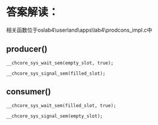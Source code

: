 # 答案解读：
相关函数位于oslab4\userland\apps\lab4\prodcons_impl.c中
## producer()
```
__chcore_sys_wait_sem(empty_slot, true);
```
```
__chcore_sys_signal_sem(filled_slot);
```
## consumer()
```
__chcore_sys_wait_sem(filled_slot, true);
```
```
__chcore_sys_signal_sem(empty_slot);
```
